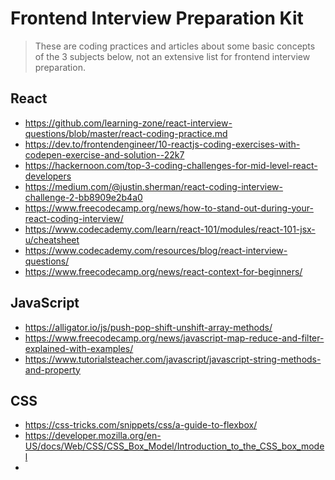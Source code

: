 # **Frontend Interview Preparation Kit**

> These are coding practices and articles about some basic concepts of the 3 subjects below, not an extensive list for frontend interview preparation.

## React

-   https://github.com/learning-zone/react-interview-questions/blob/master/react-coding-practice.md
-   https://dev.to/frontendengineer/10-reactjs-coding-exercises-with-codepen-exercise-and-solution--22k7
-   https://hackernoon.com/top-3-coding-challenges-for-mid-level-react-developers
-   https://medium.com/@justin.sherman/react-coding-interview-challenge-2-bb8909e2b4a0
-   https://www.freecodecamp.org/news/how-to-stand-out-during-your-react-coding-interview/
-   https://www.codecademy.com/learn/react-101/modules/react-101-jsx-u/cheatsheet
-   https://www.codecademy.com/resources/blog/react-interview-questions/
-   https://www.freecodecamp.org/news/react-context-for-beginners/

## JavaScript

-   https://alligator.io/js/push-pop-shift-unshift-array-methods/
-   https://www.freecodecamp.org/news/javascript-map-reduce-and-filter-explained-with-examples/
-   https://www.tutorialsteacher.com/javascript/javascript-string-methods-and-property

## CSS

-   https://css-tricks.com/snippets/css/a-guide-to-flexbox/
-   https://developer.mozilla.org/en-US/docs/Web/CSS/CSS_Box_Model/Introduction_to_the_CSS_box_model
-   
